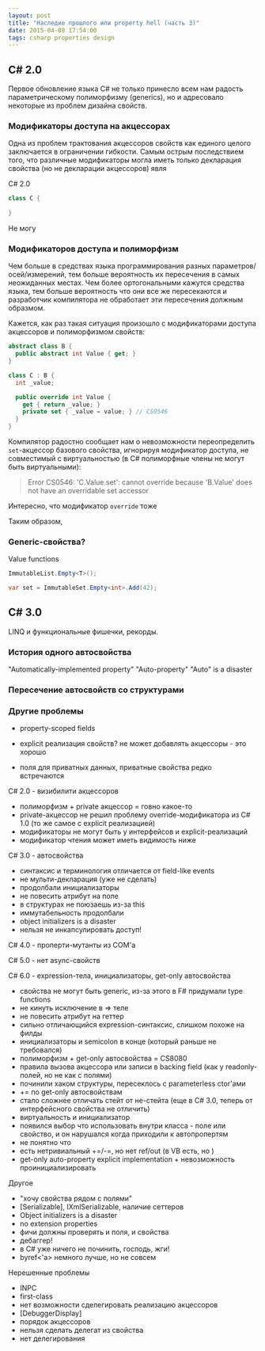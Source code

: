 ```yaml
---
layout: post
title: "Наследие прошлого или property hell (часть 3)"
date: 2015-04-08 17:54:00
tags: csharp properties design
---
```


## C# 2.0

Первое обновление языка C# не только принесло всем нам радость параметрическому полиморфизму (generics), но и адресовало некоторые из проблем дизайна свойств.

### Модификаторы доступа на акцессорах

Одна из проблем трактования акцессоров свойств как единого целого заключается в ограничении гибкости. Самым острым последствием того, что различные модификаторы могла иметь только декларация свойства (но не декларации акцессоров) явля

 C# 2.0

```c#
class C {
  
}
```

Не могу

### Модификаторов доступа и полиморфизм

Чем больше в средствах языка программирования разных параметров/осей/измерений, тем больше вероятность их пересечения в самых неожиданных местах. Чем более ортогональными кажутся средства языка, тем больше вероятность что они все же пересекаются и разработчик компилятора не обработает эти пересечения должным образмом.

 Кажется, как раз такая ситуация произошло с модификаторами доступа акцессоров и полиморфизмом свойств:

```c#
abstract class B {
  public abstract int Value { get; }
}

class C : B {
  int _value;

  public override int Value {
    get { return _value; }
    private set { _value = value; } // CS0546
  }
}
```

Компилятор радостно сообщает нам о невозможности переопределить `set`-акцессор базового свойства, игнорируя модификатор доступа, не совместимый с виртуальностью (в C# полиморфные члены не могут быть виртуальными):

> Error CS0546: 'C.Value.set': cannot override because 'B.Value' does not have an overridable set accessor

Интересно, что модификатор `override` тоже 

Таким образом, 

### Generic-свойства?

Value functions

```c#
ImmutableList.Empty<T>();

var set = ImmutableSet.Empty<int>.Add(42);
```


## C# 3.0

LINQ и функциональные фишечки, рекорды.

### История одного автосвойства

"Automatically-implemented property"
"Auto-property"
"Auto" is a disaster

### Пересечение автосвойств со структурами




### Другие проблемы

* property-scoped fields

* explicit реализация свойств? не может добавлять акцессоры - это хорошо

* поля для приватных данных, приватные свойства редко встречаются

C# 2.0 - визибилити акцессоров

* полиморфизм + private акцессор = говно какое-то
* private-акцессор не решил проблему override-модификатора из C# 1.0 (то же самое с explicit реализацией)
* модификаторы не могут быть у интерфейсов и explicit-реализаций
* модификатор чтения может иметь видимость ниже

C# 3.0 - автосвойства

* синтаксис и терминология отличается от field-like events
* не мульти-декларация (уже не сделать)
* продолбали инициализаторы
* не повесить атрибут на поле
* в структурах не поюзаешь из-за this
* иммутабельность продолбали
* object initializers is a disaster
* нельзя не инкапсулировать доступ!

С# 4.0 - проперти-мутанты из COM'а

C# 5.0 - нет async-свойств

C# 6.0 - expression-тела, инициализаторы, get-only автосвойства

* свойства не могут быть generic, из-за этого в F# придумали type functions
* не кинуть исключение в => теле
* не повесить атрибут на геттер
* сильно отличающийся expression-синтаксис, слишком похоже на филды
* инициализаторы и semicolon в конце (который раньше не требовался)
* полиморфизм + get-only автосвойства = CS8080
* правила вызова акцессора или записи в backing field (как у readonly-полей, но не как с полями)
* починили хаком структуры, пересеклось с parameterless ctor'ами
* += по get-only автосвойствам
* стало сложнее отличать стейт от не-стейта (eще в C# 3.0, теперь от интерфейсного свойства не отличить)
* виртуальность и инициализатор
* появился выбор что использовать внутри класса - поле или свойство, и он нарушался когда приходили к автопропертям
* не понятно что 
* есть нетривиальный +=/-=, но нет ref/out (в VB есть, но )
* get-only auto-property explicit implementation + невозможность проинициализировать

Другое


* "хочу свойства рядом с полями"
* [Serializable], IXmlSerializable, наличие сеттеров
* Object initializers is a disaster
* no extension properties
* фичи должны проверять и поля, и свойства
* дебаггер!
* в C# уже ничего не починить, господь, жги!
* byref<'a> немного лучше, но не совсем

Нерешенные проблемы

* INPC
* first-class
* нет возможности сделегировать реализацию акцессоров
* [DebuggerDisplay]
* порядок акцессоров
* нельзя сделать делегат из свойства
* нет делегирования

